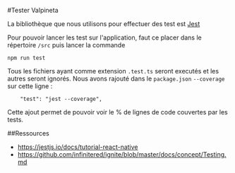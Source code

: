 #Tester Valpineta

La bibliothèque que nous utilisons pour effectuer des test est [Jest](https://jestjs.io/fr/)

Pour pouvoir lancer les test sur l'application, faut ce placer dans le répertoire `/src` puis lancer la commande 
```
npm run test
```

Tous les fichiers ayant comme extension `.test.ts` seront executés et les autres seront ignorés. Nous avons rajouté dans le `package.json` `--coverage` sur cette ligne :
```
    "test": "jest --coverage",
```
Cette ajout permet de pouvoir voir le % de lignes de code couvertes par les tests.

##Ressources
* https://jestjs.io/docs/tutorial-react-native
* https://github.com/infinitered/ignite/blob/master/docs/concept/Testing.md
